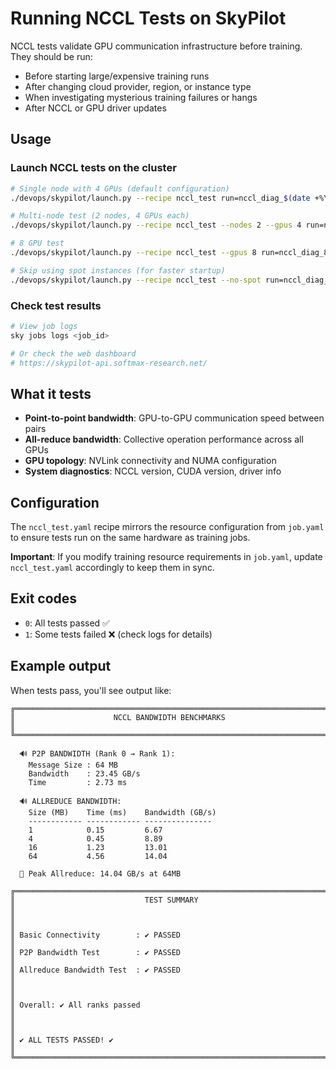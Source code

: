 # Running NCCL Tests on SkyPilot

NCCL tests validate GPU communication infrastructure before training. They should be run:
- Before starting large/expensive training runs
- After changing cloud provider, region, or instance type
- When investigating mysterious training failures or hangs
- After NCCL or GPU driver updates

## Usage

### Launch NCCL tests on the cluster

```bash
# Single node with 4 GPUs (default configuration)
./devops/skypilot/launch.py --recipe nccl_test run=nccl_diag_$(date +%Y%m%d_%H%M%S)

# Multi-node test (2 nodes, 4 GPUs each)
./devops/skypilot/launch.py --recipe nccl_test --nodes 2 --gpus 4 run=nccl_diag_multinode

# 8 GPU test
./devops/skypilot/launch.py --recipe nccl_test --gpus 8 run=nccl_diag_8gpu

# Skip using spot instances (for faster startup)
./devops/skypilot/launch.py --recipe nccl_test --no-spot run=nccl_diag_ondemand
```

### Check test results

```bash
# View job logs
sky jobs logs <job_id>

# Or check the web dashboard
# https://skypilot-api.softmax-research.net/
```

## What it tests

- **Point-to-point bandwidth**: GPU-to-GPU communication speed between pairs
- **All-reduce bandwidth**: Collective operation performance across all GPUs
- **GPU topology**: NVLink connectivity and NUMA configuration
- **System diagnostics**: NCCL version, CUDA version, driver info

## Configuration

The `nccl_test.yaml` recipe mirrors the resource configuration from `job.yaml` to ensure tests run on the same hardware as training jobs.

**Important**: If you modify training resource requirements in `job.yaml`, update `nccl_test.yaml` accordingly to keep them in sync.

## Exit codes

- `0`: All tests passed ✅
- `1`: Some tests failed ❌ (check logs for details)

## Example output

When tests pass, you'll see output like:

```
╔═══════════════════════════════════════════════════════════════════════════╗
║                      NCCL BANDWIDTH BENCHMARKS                            ║
╚═══════════════════════════════════════════════════════════════════════════╝

  🔊 P2P BANDWIDTH (Rank 0 → Rank 1):
    Message Size : 64 MB
    Bandwidth    : 23.45 GB/s
    Time         : 2.73 ms

  🔊 ALLREDUCE BANDWIDTH:
    Size (MB)    Time (ms)    Bandwidth (GB/s)
    ------------ ------------ ---------------
    1            0.15         6.67
    4            0.45         8.89
    16           1.23         13.01
    64           4.56         14.04

  🚀 Peak Allreduce: 14.04 GB/s at 64MB

╔═══════════════════════════════════════════════════════════════════════════╗
║                             TEST SUMMARY                                   ║
║                                                                           ║
║ Basic Connectivity        : ✔ PASSED                                     ║
║ P2P Bandwidth Test        : ✔ PASSED                                     ║
║ Allreduce Bandwidth Test  : ✔ PASSED                                     ║
║                                                                           ║
║ Overall: ✔ All ranks passed                                              ║
║                                                                           ║
║ ✔ ALL TESTS PASSED! ✔                                                    ║
╚═══════════════════════════════════════════════════════════════════════════╝
```
